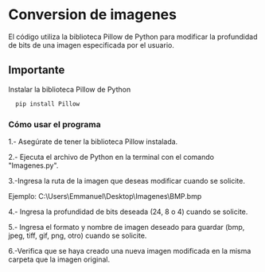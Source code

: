 
# Conversion de imagenes

El código utiliza la biblioteca Pillow de Python para modificar la profundidad de bits de una imagen especificada por el usuario.




## Importante

Instalar la biblioteca Pillow de Python

```bash
  pip install Pillow
```

### Cómo usar el programa
   1.- Asegúrate de tener la biblioteca Pillow instalada.

   2.- Ejecuta el archivo de Python en la terminal con el comando "Imagenes.py".

   3.-Ingresa la ruta de la imagen que deseas modificar cuando se solicite.
   
Ejemplo: C:\Users\Emmanuel\Desktop\Imagenes\BMP.bmp

4.- Ingresa la profundidad de bits deseada (24, 8 o 4) cuando se solicite.

5.- Ingresa el formato y nombre de imagen deseado para guardar (bmp, jpeg, tiff, gif, png, otro) cuando se solicite.

6.-Verifica que se haya creado una nueva imagen modificada en la misma carpeta que la imagen original.
